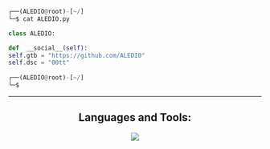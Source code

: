 
 ```python
┌──(ALEDIO@root)-[~/]
└─$ cat ALEDIO.py

class ALEDIO:

def  __social__(self):
 self.gtb = "https://github.com/ALEDI0"
 self.dsc = "00tt"
  
 ┌──(ALEDIO@root)-[~/]
 └─$
```
 ***

<h2 align="center">Languages and Tools:</h2>

<p align="center">

<p align="center">
  <a href="https://skillicons.dev">
    <img src="https://skillicons.dev/icons?i=c,cs,py,lua,rust,js,dotnet,bash,nodejs,docker,git,mysql,linux,vim,vscode" />
  </a>
</p>

</p>

